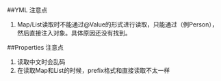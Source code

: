 ##YML  注意点

1. Map/List读取时不能通过@Value的形式进行读取，只能通过（例Person），然后直接注入对象。具体原因还没有找到。

##Properties 注意点
1. 读取中文时会乱码  
2. 在读取Map和List的时候，prefix格式和直接读取不太一样

